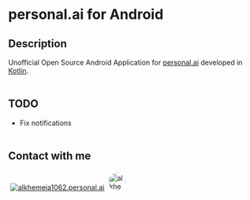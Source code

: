 # personal.ai for Android
## Description
Unofficial Open Source Android Application for [personal.ai](https://personal.ai) developed in [Kotlin](https://developer.android.com/kotlin).
<br><br>
## TODO
- Fix notifications
<br><br>
## Contact with me
<a href="https://alkhemeia1062.personal.ai/" rel="nofollow">
<img alt="alkhemeia1062.personal.ai" style="margin: 4px;" src="https://alkhemeia1062.personal.ai/img/personal-logo-white.53a5f953.svg" ><img width="35" height="35" alt="alkhemeia1062" style="margin: 4px; border-radius: 50%;" src="https://lis-profile-images-prod.s3-us-west-2.amazonaws.com/ZZAO0W67THGIINQEE9956C60GQ2VCK.jpg" >
</a>
